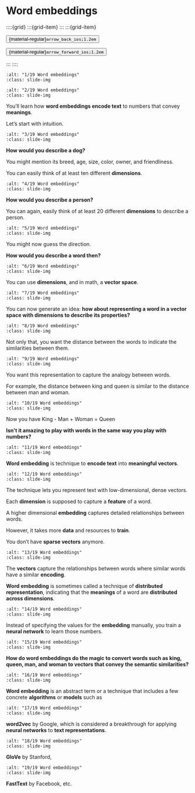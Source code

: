 # Word embeddings

<aside class="margin sidebar">

::::{grid}
:::{grid-item}
:::
:::{grid-item}
<div id="slide-controls" class="btn-toolbar justify-content-between">

<button id="arrow_back" class="sd-btn">{material-regular}`arrow_back_ios;1.2em`</button>

<button id="arrow_forward" class="sd-btn">{material-regular}`arrow_forward_ios;1.2em`</button>
</div>
:::
::::
</aside>
<div class="slides">
<div>

```{image} ../../../images/gcp_courses/nlp_on_gcp/text_representation/word_embeddings/003.jpg
:alt: "1/19 Word embeddings"
:class: slide-img
```
<div class="cell tag_remove-input tag_output_scroll docutils container">
<div class="cell_output docutils container">


</div>
</div>
</div>
</div>
<div class="slides">
<div>

```{image} ../../../images/gcp_courses/nlp_on_gcp/text_representation/word_embeddings/004.jpg
:alt: "2/19 Word embeddings"
:class: slide-img
```
<div class="cell tag_remove-input tag_output_scroll docutils container">
<div class="cell_output docutils container">

You’ll learn how **word embeddings encode text** to numbers that convey **meanings**.

Let’s start with intuition.
</div>
</div>
</div>
</div>
<div class="slides">
<div>

```{image} ../../../images/gcp_courses/nlp_on_gcp/text_representation/word_embeddings/010.jpg
:alt: "3/19 Word embeddings"
:class: slide-img
```
<div class="cell tag_remove-input tag_output_scroll docutils container">
<div class="cell_output docutils container">

**How would you describe a dog?** 

You might mention its breed, age, size, color, owner, and friendliness.

You can easily think of at least ten different **dimensions**.
</div>
</div>
</div>
</div>
<div class="slides">
<div>

```{image} ../../../images/gcp_courses/nlp_on_gcp/text_representation/word_embeddings/019.jpg
:alt: "4/19 Word embeddings"
:class: slide-img
```
<div class="cell tag_remove-input tag_output_scroll docutils container">
<div class="cell_output docutils container">

**How would you describe a person?**

You can again, easily think of at least 20 different **dimensions** to describe a person.
</div>
</div>
</div>
</div>
<div class="slides">
<div>

```{image} ../../../images/gcp_courses/nlp_on_gcp/text_representation/word_embeddings/026.jpg
:alt: "5/19 Word embeddings"
:class: slide-img
```
<div class="cell tag_remove-input tag_output_scroll docutils container">
<div class="cell_output docutils container">

You might now guess the direction. 

**How would you describe a word then?**
</div>
</div>
</div>
</div>
<div class="slides">
<div>

```{image} ../../../images/gcp_courses/nlp_on_gcp/text_representation/word_embeddings/027.jpg
:alt: "6/19 Word embeddings"
:class: slide-img
```
<div class="cell tag_remove-input tag_output_scroll docutils container">
<div class="cell_output docutils container">

You can use **dimensions**, and in math, a **vector space**.
</div>
</div>
</div>
</div>
<div class="slides">
<div>

```{image} ../../../images/gcp_courses/nlp_on_gcp/text_representation/word_embeddings/028.jpg
:alt: "7/19 Word embeddings"
:class: slide-img
```
<div class="cell tag_remove-input tag_output_scroll docutils container">
<div class="cell_output docutils container">

You can now generate an idea: **how about representing a word in a vector space with dimensions to describe its properties?**
</div>
</div>
</div>
</div>
<div class="slides">
<div>

```{image} ../../../images/gcp_courses/nlp_on_gcp/text_representation/word_embeddings/029.jpg
:alt: "8/19 Word embeddings"
:class: slide-img
```
<div class="cell tag_remove-input tag_output_scroll docutils container">
<div class="cell_output docutils container">

Not only that, you want the distance between the words to indicate the similarities between them.
</div>
</div>
</div>
</div>
<div class="slides">
<div>

```{image} ../../../images/gcp_courses/nlp_on_gcp/text_representation/word_embeddings/032.jpg
:alt: "9/19 Word embeddings"
:class: slide-img
```
<div class="cell tag_remove-input tag_output_scroll docutils container">
<div class="cell_output docutils container">

You want this representation to capture the analogy between words. 

For example, the distance between king and queen is similar to the distance between man and woman.
</div>
</div>
</div>
</div>
<div class="slides">
<div>

```{image} ../../../images/gcp_courses/nlp_on_gcp/text_representation/word_embeddings/034.jpg
:alt: "10/19 Word embeddings"
:class: slide-img
```
<div class="cell tag_remove-input tag_output_scroll docutils container">
<div class="cell_output docutils container">

Now you have King - Man + Woman = Queen

**Isn't it amazing to play with words in the same way you play with numbers?**
</div>
</div>
</div>
</div>
<div class="slides">
<div>

```{image} ../../../images/gcp_courses/nlp_on_gcp/text_representation/word_embeddings/035.jpg
:alt: "11/19 Word embeddings"
:class: slide-img
```
<div class="cell tag_remove-input tag_output_scroll docutils container">
<div class="cell_output docutils container">

**Word embedding** is technique to **encode text** into **meaningful vectors**.
</div>
</div>
</div>
</div>
<div class="slides">
<div>

```{image} ../../../images/gcp_courses/nlp_on_gcp/text_representation/word_embeddings/036.jpg
:alt: "12/19 Word embeddings"
:class: slide-img
```
<div class="cell tag_remove-input tag_output_scroll docutils container">
<div class="cell_output docutils container">

The technique lets you represent text with low-dimensional, dense vectors.

Each **dimension** is supposed to capture a **feature** of a word.

A higher dimensional **embedding** captures detailed relationships between words. 

However, it takes more **data** and resources to **train**.

You don’t have **sparse vectors** anymore.
</div>
</div>
</div>
</div>
<div class="slides">
<div>

```{image} ../../../images/gcp_courses/nlp_on_gcp/text_representation/word_embeddings/037.jpg
:alt: "13/19 Word embeddings"
:class: slide-img
```
<div class="cell tag_remove-input tag_output_scroll docutils container">
<div class="cell_output docutils container">

The **vectors** capture the relationships between words where similar words have a similar **encoding**.

**Word embedding** is sometimes called a technique of **distributed representation**, indicating that the **meanings** of a word are **distributed across dimensions**.
</div>
</div>
</div>
</div>
<div class="slides">
<div>

```{image} ../../../images/gcp_courses/nlp_on_gcp/text_representation/word_embeddings/038.jpg
:alt: "14/19 Word embeddings"
:class: slide-img
```
<div class="cell tag_remove-input tag_output_scroll docutils container">
<div class="cell_output docutils container">

Instead of specifying the values for the **embedding** manually, you train a **neural network** to learn those numbers.
</div>
</div>
</div>
</div>
<div class="slides">
<div>

```{image} ../../../images/gcp_courses/nlp_on_gcp/text_representation/word_embeddings/041.jpg
:alt: "15/19 Word embeddings"
:class: slide-img
```
<div class="cell tag_remove-input tag_output_scroll docutils container">
<div class="cell_output docutils container">

**How do word embeddings do the magic to convert words such as king, queen, man, and woman to vectors that convey the semantic similarities?**
</div>
</div>
</div>
</div>
<div class="slides">
<div>

```{image} ../../../images/gcp_courses/nlp_on_gcp/text_representation/word_embeddings/042.jpg
:alt: "16/19 Word embeddings"
:class: slide-img
```
<div class="cell tag_remove-input tag_output_scroll docutils container">
<div class="cell_output docutils container">

**Word embedding** is an abstract term or a technique that includes a few concrete **algorithms** or **models** such as
</div>
</div>
</div>
</div>
<div class="slides">
<div>

```{image} ../../../images/gcp_courses/nlp_on_gcp/text_representation/word_embeddings/043.jpg
:alt: "17/19 Word embeddings"
:class: slide-img
```
<div class="cell tag_remove-input tag_output_scroll docutils container">
<div class="cell_output docutils container">

**word2vec** by Google, which is considered a breakthrough for applying **neural networks** to **text representations**.
</div>
</div>
</div>
</div>
<div class="slides">
<div>

```{image} ../../../images/gcp_courses/nlp_on_gcp/text_representation/word_embeddings/044.jpg
:alt: "18/19 Word embeddings"
:class: slide-img
```
<div class="cell tag_remove-input tag_output_scroll docutils container">
<div class="cell_output docutils container">

**GloVe** by Stanford,
</div>
</div>
</div>
</div>
<div class="slides">
<div>

```{image} ../../../images/gcp_courses/nlp_on_gcp/text_representation/word_embeddings/045.jpg
:alt: "19/19 Word embeddings"
:class: slide-img
```
<div class="cell tag_remove-input tag_output_scroll docutils container">
<div class="cell_output docutils container">

**FastText** by Facebook, etc.
</div>
</div>
</div>
</div>
